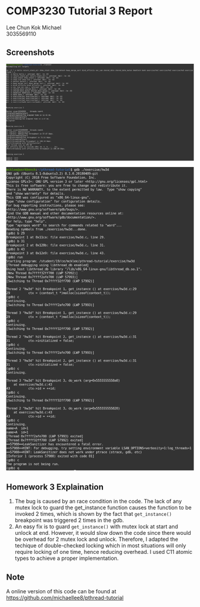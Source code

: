 # COMP3230 Tutorial 3 Report

Lee Chun Kok Michael  
3035569110

## Screenshots

![Execution](./all.png)

![Debug](./hw3.png)

## Homework 3 Explaination

1. The bug is caused by an race condition in the code. The lack of any mutex 
   lock to guard the get_instance function causes the function to be invoked 2 
   times, which is shown by the fact that `get_instance()` breakpoint was 
   triggered 2 times in the gdb. 
2. An easy fix is to guard `get_instance()` with mutex lock at start and 
   unlock at end. However, it would slow down the code since there would be 
   overhead for 2 mutex lock and unlock. Therefore, I adapted the techique of 
   double-checked locking which in most situations will only require locking 
   of one time, hence reducing overhead. I used C11 atomic types to achieve a 
   proper implementation.

## Note

A online version of this code can be found at https://github.com/michaellee8/pthread-tutorial

